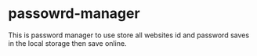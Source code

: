 # passowrd-manager
This is password manager to use store all websites id and password saves in the local storage then save online.

